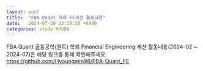 ```yaml
---
layout: post
title:  "FBA Quant 학회 FE세션 활동내용"
date:   2024-07-20 22:38:28 +0900
categories: study KHUDA
---  
```


FBA Quant 금융공학(퀀트) 학회 Financial Engineering 세션 활동내용(2024-02 ~ 2024-07)은 해당 링크를 통해 확인해주세요.
https://github.com/Hyoungmin98/FBA-Quant_FE
